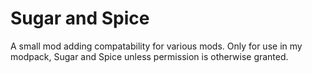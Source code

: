 # Sugar and Spice
 A small mod adding compatability for various mods. Only for use in my modpack, Sugar and Spice unless permission is otherwise granted.
